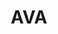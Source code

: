---
title: "AVA"
summary: "Collaboration between Violinist and pianist/composer . Changed the group name to in 2020. Quote from web-site: \"AVA is a collaboration with composer and pianist Aisling Brouwer. AVA have recently been signed to Manners McDade, and released their debut EP 'Waves' in March 2018, an arrangement of Debussy Rêverie in May 2018, and a forthcoming second EP 'In Motion' in July 2018.\""
image: "ava.jpg"
apple_music_artist_url: "https://music.apple.com/gb/artist/angels-airwaves/151164855"
---